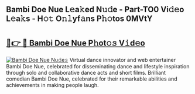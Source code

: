 ## Bambi Doe Nue L𝚎a𝚔ed N𝚞𝚍e - Part-TO0 Vi𝚍𝚎o L𝚎a𝚔s - H𝚘𝚝 O𝚗𝚕yf𝚊ns P𝚑𝚘tos 0MVtY

# <h2><a href="http://kfafjj.oniu.top/?m=Bambi+Doe+Nue">🔗👉 🔴 Bambi Doe Nue P𝚑ot𝚘𝚜 V𝚒d𝚎o</a></h2>

[![Bambi Doe Nue Nu𝚍e𝚜](https://i.imgur.com/0qMVB7G.gif)](http://kfafjj.oniu.top/?m=Bambi+Doe+Nue)
Virtual dance innovator and web entertainer Bambi Doe Nue, celebrated for disseminating dance and lifestyle inspiration through solo and collaborative dance acts and short films. Brilliant comedian Bambi Doe Nue, celebrated for their remarkable abilities and achievements in making people laugh.  
